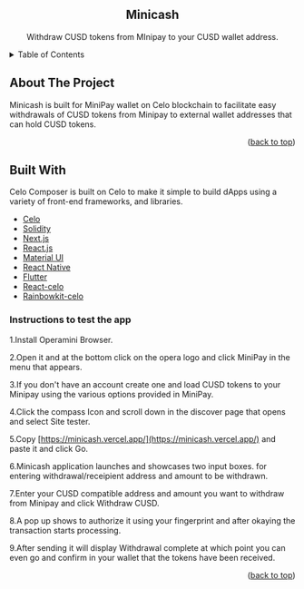 <!-- TITLE -->
<p align="center"> 

 <h2 align="center">Minicash</h2>
 <p align="center">Withdraw CUSD tokens from MInipay to your CUSD wallet address.</p>


<!-- TABLE OF CONTENTS -->

<details>
  <summary>Table of Contents</summary>
  <ol>
    <li>
      <a href="#about-the-project">About The Project</a>
      <ul>
        <li><a href="#built-with">Built With</a></li>
      </ul>
    </li>
    <li>
      <ul>
        <li><a href="#prerequisites">Prerequisites</a></li>
        <li><a href="#installation">Installation</a></li>
      </ul>
    </li>
    <li><a href="#usage">Usage</a></li>
    <li><a href="#roadmap">Roadmap</a></li>
    <li><a href="#contributing">Contributing</a></li>
    <li><a href="#license">License</a></li>
    <li><a href="#contact">Contact</a></li>
    <li><a href="#acknowledgments">Acknowledgments</a></li>
  </ol>
</details>

<!-- ABOUT THE PROJECT -->

## About The Project

Minicash is built for MiniPay wallet on Celo blockchain to facilitate easy withdrawals of CUSD tokens from Minipay to external wallet addresses that can hold CUSD tokens.

<p align="right">(<a href="#top">back to top</a>)</p>

## Built With

Celo Composer is built on Celo to make it simple to build dApps using a variety of front-end frameworks, and libraries.

- [Celo](https://celo.org/)
- [Solidity](https://docs.soliditylang.org/en/v0.8.19/)
- [Next.js](https://nextjs.org/)
- [React.js](https://reactjs.org/)
- [Material UI](https://mui.com/)
- [React Native](https://reactnative.dev/)
- [Flutter](https://docs.flutter.dev/)
- [React-celo](https://github.com/celo-org/react-celo/)
- [Rainbowkit-celo](https://github.com/celo-org/rainbowkit-celo)

### Instructions to test the app

1.Install Operamini Browser.

2.Open it and at the bottom click on the opera logo and click MiniPay in the menu that appears.

3.If you don't have an account create one and load CUSD tokens to your Minipay using the various options provided in MiniPay.

4.Click the compass Icon and scroll down in the discover page that opens and select Site tester.

5.Copy [https://minicash.vercel.app/](https://minicash.vercel.app/) and paste it and click Go.

6.Minicash application launches and showcases two input boxes. for entering withdrawal/receipient address and amount to be withdrawn.

7.Enter your CUSD compatible address and amount you want to withdraw from Minipay and click Withdraw CUSD.

8.A pop up shows to authorize it using your fingerprint and after okaying the transaction starts processing.

9.After sending it will display Withdrawal complete at which point you can even go and confirm in your wallet that the tokens have been received.

  

<p align="right">(<a href="#top">back to top</a>)</p>

